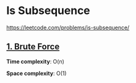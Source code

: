 # Is Subsequence

https://leetcode.com/problems/is-subsequence/

## [1. Brute Force](des1)
**Time complexity**: O(n)

**Space complexity**: O(1)



